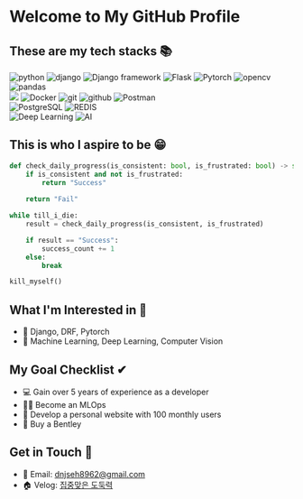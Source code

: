 # Welcome to My GitHub Profile

## These are my tech stacks 📚
<p align="block">
  <img src="https://img.shields.io/badge/python-3776AB?style=for-the-badge&logo=python&logoColor=white" alt="python" />
  <img src="https://img.shields.io/badge/django-092E20?style=for-the-badge&logo=django&logoColor=white" alt="django" />
  <img src="https://img.shields.io/badge/Django%20framework-092E20?style=for-the-badge&logo=django&logoColor=white" alt="Django framework" />
  <img src="https://img.shields.io/badge/Flask-000000?style=for-the-badge&logo=flask&logoColor=white" alt="Flask" />
  <img src="https://img.shields.io/badge/Pytorch-EE4C2C?style=for-the-badge&logo=pytorch&logoColor=white" alt="Pytorch" />
  <img src="https://img.shields.io/badge/opencv-5C3EE8?style=for-the-badge&logo=opencv&logoColor=white" alt="opencv" />
  <img src="https://img.shields.io/badge/pandas-150458?style=for-the-badge&logo=pandas&logoColor=white" alt="pandas" />
  <br/>
  <img src="https://img.shields.io/badge/aws-232F3E?style=for-the-badge&logo=amazonaws&logoColor=white">
  <img src="https://img.shields.io/badge/Docker-2496ED?style=for-the-badge&logo=docker&logoColor=white" alt="Docker" />
  <img src="https://img.shields.io/badge/git-F05032?style=for-the-badge&logo=git&logoColor=white" alt="git" />
  <img src="https://img.shields.io/badge/github-181717?style=for-the-badge&logo=github&logoColor=white" alt="github" />
  <img src="https://img.shields.io/badge/Postman-FF6C37?style=for-the-badge&logo=postman&logoColor=white" alt="Postman" />
  <br/>
  <img src="https://img.shields.io/badge/PostgreSQL-336791?style=for-the-badge&logo=postgresql&logoColor=white" alt="PostgreSQL" />
  <img src="https://img.shields.io/badge/REDIS-DC382D?style=for-the-badge&logo=redis&logoColor=white" alt="REDIS" />
  <br/>
  <img src="https://img.shields.io/badge/Deep%20Learning-FF6F00?style=for-the-badge&logo=deeplearning&logoColor=white" alt="Deep Learning" />
  <img src="https://img.shields.io/badge/AI-00FF00?style=for-the-badge&logo=artificialintelligence&logoColor=white" alt="AI" />
</p>


## This is who I aspire to be 😁
```python
def check_daily_progress(is_consistent: bool, is_frustrated: bool) -> str:
    if is_consistent and not is_frustrated:
        return "Success"
    
    return "Fail"

while till_i_die:
    result = check_daily_progress(is_consistent, is_frustrated)

    if result == "Success":
        success_count += 1
    else:
        break

kill_myself()
```

## What I'm Interested in 👀
- 🐍 Django, DRF, Pytorch
- 🤖 Machine Learning, Deep Learning, Computer Vision

## My Goal Checklist ✔
- 💻 Gain over 5 years of experience as a developer
- 👨‍💻 Become an MLOps
- 🎉 Develop a personal website with 100 monthly users
- 🚗 Buy a Bentley

## Get in Touch 📡
- 📧 Email: dnjseh8962@gmail.com
- 🏠 Velog: [집중맞은 도둑력](https://velog.io/@dnjseh8962/series)
